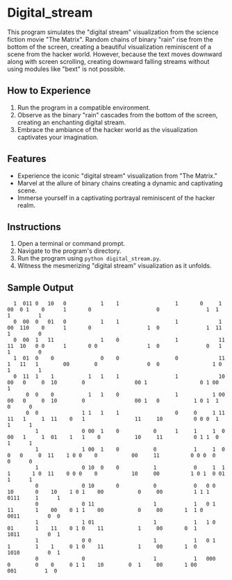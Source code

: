 # Digital_stream

This program simulates the "digital stream" visualization from the science fiction movie "The Matrix". Random chains of binary "rain" rise from the bottom of the screen, creating a beautiful visualization reminiscent of a scene from the hacker world. However, because the text moves downward along with screen scrolling, creating downward falling streams without using modules like "bext" is not possible.

## How to Experience

1. Run the program in a compatible environment.
2. Observe as the binary "rain" cascades from the bottom of the screen, creating an enchanting digital stream.
3. Embrace the ambiance of the hacker world as the visualization captivates your imagination.

## Features

- Experience the iconic "digital stream" visualization from "The Matrix."
- Marvel at the allure of binary chains creating a dynamic and captivating scene.
- Immerse yourself in a captivating portrayal reminiscent of the hacker realm.

## Instructions

1. Open a terminal or command prompt.
2. Navigate to the program's directory.
3. Run the program using `python digital_stream.py`.
4. Witness the mesmerizing "digital stream" visualization as it unfolds.

## Sample Output

```
  1  011 0   10   0           1    1                  1       0     1   00  0 1    0      1       0                     0               1  1  1         1
  0  00  0   01   0           1    1                  1             1   00  110    0      1       0                  1  0               1  11 1         0
  0  00  1   11               1    0                  1             11  11  10   0 0      1       0 0                1  0               0   1 1         0
  1  01  0    0               0    0                  0             11  1   11   1        00        0                0  0                 1 0 1         1
  0  11  1    1           1   1    1                  1             10      00   0     0  10        0                00 1                 0 1 00        1
      0  0    0           1   1    0                  1           1 00      00   0     0  10        0                00 1   0           1 0 1  1        0      0
      0  0              1 1   1    1                  0     0     1 11      11   1     1  11    0   1                11     10          0 0 0  1        1      1
         1              0 00  1    0           0      1     1     1  0      00   1     1  01    1   1    0           10     11          0 1 1  0        1      1
         1              1 00  1    0           0            1     1  0       0   0     0  11    1 0 0    0           00     11          0 0 0  0        0      0
         1              0 10  0    0           1            0     1  1       1       1 0  11    0 0 0    0           10     00          1 0 1  0 01     1      1
         0              0 10       0           0            0   0 0         10       0    10    1 0 1    00           0     00          1 1 1  0111     1      1
         0              0 11                   1            1   0 1         11       1    00    0 1 1    00           0     00       1  1 0    0011         0  0
         1              1 01                   1            1   1 0         01       1    11    0 1 0    11           1     00       0  1      1011         0  1
         1              0 0                    1            1   0 1         1        1    1     0 1 0    11           1     00       1  0      1010         0  1
         0              0                      1            1   000         0        0    0     0 1 1    10        0  1     00       1 00       001         1  0

```
